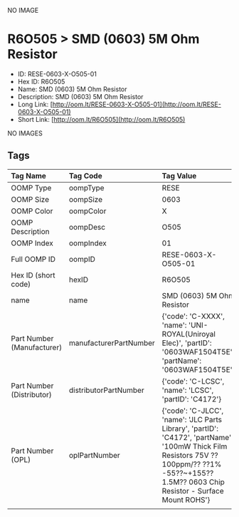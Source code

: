 


  
NO IMAGE  
# R6O505 > SMD (0603) 5M Ohm Resistor

- ID: RESE-0603-X-O505-01
- Hex ID: R6O505
- Name: SMD (0603) 5M Ohm Resistor
- Description: SMD (0603) 5M Ohm Resistor
- Long Link: [http://oom.lt/RESE-0603-X-O505-01](http://oom.lt/RESE-0603-X-O505-01)
- Short Link: [http://oom.lt/R6O505](http://oom.lt/R6O505)
  
NO IMAGES  
## Tags
  

|Tag Name|Tag Code|Tag Value|
| :--- | :--- | :--- |
|OOMP Type|oompType|RESE|
|OOMP Size|oompSize|0603|
|OOMP Color|oompColor|X|
|OOMP Description|oompDesc|O505|
|OOMP Index|oompIndex|01|
|Full OOMP ID|oompID|RESE-0603-X-O505-01|
|Hex ID (short code)|hexID|R6O505|
|name|name|SMD (0603) 5M Ohm Resistor|
|Part Number (Manufacturer)|manufacturerPartNumber|{'code': 'C-XXXX', 'name': 'UNI-ROYAL(Uniroyal Elec)', 'partID': '0603WAF1504T5E', 'partName': '0603WAF1504T5E'}|
|Part Number (Distributor)|distributorPartNumber|{'code': 'C-LCSC', 'name': 'LCSC', 'partID': 'C4172'}|
|Part Number (OPL)|oplPartNumber|{'code': 'C-JLCC', 'name': 'JLC Parts Library', 'partID': 'C4172', 'partName': '100mW Thick Film Resistors 75V ??100ppm/?? ??1% -55??~+155?? 1.5M?? 0603  Chip Resistor - Surface Mount ROHS'}|
||||
